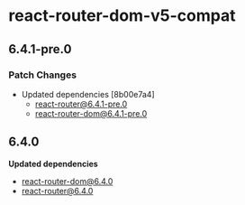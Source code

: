 # react-router-dom-v5-compat

## 6.4.1-pre.0

### Patch Changes

- Updated dependencies [8b00e7a4]
  - react-router@6.4.1-pre.0
  - react-router-dom@6.4.1-pre.0

## 6.4.0

**Updated dependencies**

- react-router-dom@6.4.0
- react-router@6.4.0
